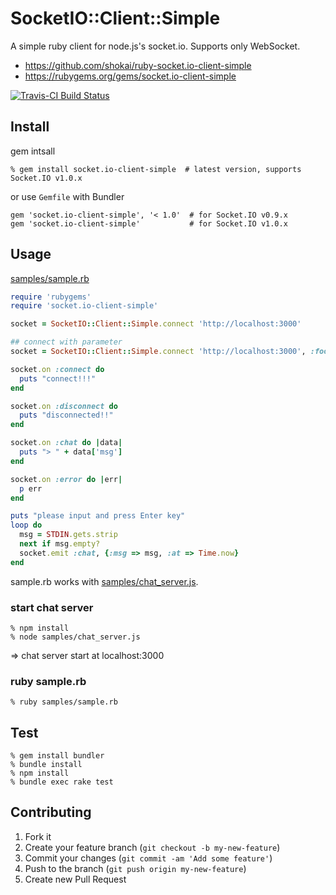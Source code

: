 # SocketIO::Client::Simple
A simple ruby client for node.js's socket.io. Supports only WebSocket.

- https://github.com/shokai/ruby-socket.io-client-simple
- https://rubygems.org/gems/socket.io-client-simple

[![Travis-CI Build Status](https://travis-ci.org/shokai/ruby-socket.io-client-simple.png?branch=master)](https://travis-ci.org/shokai/ruby-socket.io-client-simple)

## Install

gem intsall

    % gem install socket.io-client-simple  # latest version, supports Socket.IO v1.0.x


or use `Gemfile` with Bundler

    gem 'socket.io-client-simple', '< 1.0'  # for Socket.IO v0.9.x
    gem 'socket.io-client-simple'           # for Socket.IO v1.0.x


## Usage

[samples/sample.rb](https://github.com/shokai/ruby-socket.io-client-simple/blob/master/samples/sample.rb)
```ruby
require 'rubygems'
require 'socket.io-client-simple'

socket = SocketIO::Client::Simple.connect 'http://localhost:3000'

## connect with parameter
socket = SocketIO::Client::Simple.connect 'http://localhost:3000', :foo => "bar"

socket.on :connect do
  puts "connect!!!"
end

socket.on :disconnect do
  puts "disconnected!!"
end

socket.on :chat do |data|
  puts "> " + data['msg']
end

socket.on :error do |err|
  p err
end

puts "please input and press Enter key"
loop do
  msg = STDIN.gets.strip
  next if msg.empty?
  socket.emit :chat, {:msg => msg, :at => Time.now}
end
```

sample.rb works with [samples/chat_server.js](https://github.com/shokai/ruby-socket.io-client-simple/blob/master/samples/chat_server.js).

### start chat server

    % npm install
    % node samples/chat_server.js

=> chat server start at localhost:3000


### ruby sample.rb

    % ruby samples/sample.rb

## Test

    % gem install bundler
    % bundle install
    % npm install
    % bundle exec rake test


## Contributing

1. Fork it
2. Create your feature branch (`git checkout -b my-new-feature`)
3. Commit your changes (`git commit -am 'Add some feature'`)
4. Push to the branch (`git push origin my-new-feature`)
5. Create new Pull Request
